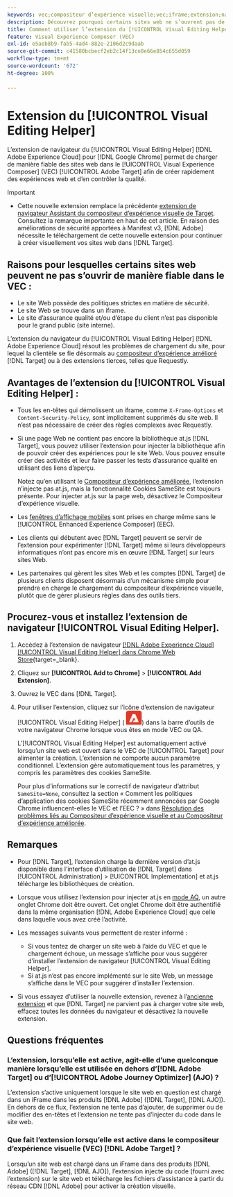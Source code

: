 ```yaml
---
keywords: vec;compositeur d’expérience visuelle;vec;iframe;extension;navigateur;questions fréquentes
description: Découvrez pourquoi certains sites web ne s’ouvrent pas de manière fiable dans le [!UICONTROL Visual Experience Composer] (VEC). L’extension de navigateur [!UICONTROL Visual Editing Helper] vous permet de charger des sites web de manière fiable dans le VEC.
title: Comment utiliser l’extension du [!UICONTROL Visual Editing Helper] ?
feature: Visual Experience Composer (VEC)
exl-id: e5aeb8b9-fab5-4ad4-882e-2106d2c9daab
source-git-commit: c41580bcbecf2eb2c14f13ce8e66e854c655d059
workflow-type: tm+mt
source-wordcount: '672'
ht-degree: 100%

---
```


# Extension du [!UICONTROL Visual Editing Helper]

L’extension de navigateur du [!UICONTROL Visual Editing Helper] [!DNL Adobe Experience Cloud] pour [!DNL Google Chrome] permet de charger de manière fiable des sites web dans le [!UICONTROL Visual Experience Composer] (VEC) [!UICONTROL Adobe Target] afin de créer rapidement des expériences web et d’en contrôler la qualité.

>[!IMPORTANT]
>
>* Cette nouvelle extension remplace la précédente [extension de navigateur Assistant du compositeur d’expérience visuelle de Target](/help/main/c-experiences/c-visual-experience-composer/r-troubleshoot-composer/vec-helper-browser-extension.md). Consultez la remarque importante en haut de cet article. En raison des améliorations de sécurité apportées à Manifest v3, [!DNL Adobe] nécessite le téléchargement de cette nouvelle extension pour continuer à créer visuellement vos sites web dans [!DNL Target].

## Raisons pour lesquelles certains sites web peuvent ne pas s’ouvrir de manière fiable dans le VEC :

* Le site Web possède des politiques strictes en matière de sécurité.
* Le site Web se trouve dans un iframe.
* Le site d’assurance qualité et/ou d’étape du client n’est pas disponible pour le grand public (site interne).

L’extension du navigateur du [!UICONTROL Visual Editing Helper] [!DNL Adobe Experience Cloud] résout les problèmes de chargement du site, pour lequel la clientèle se fie désormais au [compositeur d’expérience amélioré](/help/main/administrating-target/visual-experience-composer-set-up.md#eec) [!DNL Target] ou à des extensions tierces, telles que Requestly.

## Avantages de l’extension du [!UICONTROL Visual Editing Helper] :

* Tous les en-têtes qui démolissent un iframe, comme `X-Frame-Options` et `Content-Security-Policy`, sont implicitement supprimés du site web. Il n’est pas nécessaire de créer des règles complexes avec Requestly.
* Si une page Web ne contient pas encore la bibliothèque at.js [!DNL Target], vous pouvez utiliser l’extension pour injecter la bibliothèque afin de pouvoir créer des expériences pour le site Web. Vous pouvez ensuite créer des activités et leur faire passer les tests d’assurance qualité en utilisant des liens d’aperçu.

  Notez qu’en utilisant le [Compositeur d’expérience améliorée](/help/main/administrating-target/visual-experience-composer-set-up.md#eec), l’extension n’injecte pas at.js, mais la fonctionnalité Cookies SameSite est toujours présente. Pour injecter at.js sur la page web, désactivez le Compositeur d’expérience visuelle.

* Les [fenêtres d’affichage mobiles](/help/main/c-experiences/c-visual-experience-composer/mobile-viewports.md) sont prises en charge même sans le [!UICONTROL Enhanced Experience Composer] (EEC).
* Les clients qui débutent avec [!DNL Target] peuvent se servir de l’extension pour expérimenter [!DNL Target] même si leurs développeurs informatiques n’ont pas encore mis en œuvre [!DNL Target] sur leurs sites Web.
* Les partenaires qui gèrent les sites Web et les comptes [!DNL Target] de plusieurs clients disposent désormais d’un mécanisme simple pour prendre en charge le chargement du compositeur d’expérience visuelle, plutôt que de gérer plusieurs règles dans des outils tiers.

## Procurez-vous et installez l’extension de navigateur [!UICONTROL Visual Editing Helper].

1. Accédez à l’extension de navigateur [[!DNL Adobe Experience Cloud] [!UICONTROL Visual Editing Helper] dans Chrome Web Store](https://chrome.google.com/webstore/detail/adobe-experience-cloud-vi/kgmjjkfjacffaebgpkpcllakjifppnca){target=_blank}.
1. Cliquez sur **[!UICONTROL Add to Chrome]** > **[!UICONTROL Add Extension]**.
1. Ouvrez le VEC dans [!DNL Target].
1. Pour utiliser l’extension, cliquez sur l’icône d’extension de navigateur [!UICONTROL Visual Editing Helper] (![Icône d’extension d’édition visuelle](/help/main/c-experiences/c-visual-experience-composer/r-troubleshoot-composer/assets/visual-editing-helper.png)) dans la barre d’outils de votre navigateur Chrome lorsque vous êtes en mode VEC ou QA.

   L’[!UICONTROL Visual Editing Helper] est automatiquement activé lorsqu’un site web est ouvert dans le VEC de [!UICONTROL Target] pour alimenter la création. L’extension ne comporte aucun paramètre conditionnel. L’extension gère automatiquement tous les paramètres, y compris les paramètres des cookies SameSite.

   Pour plus d’informations sur le correctif de navigateur d’attribut `SameSite=None`, consultez la section « Comment les politiques d’application des cookies SameSite récemment annoncées par Google Chrome influencent-elles le VEC et l’EEC ? » dans [Résolution des problèmes liés au Compositeur d’expérience visuelle et au Compositeur d’expérience améliorée](/help/main/c-experiences/c-visual-experience-composer/r-troubleshoot-composer/issues-related-to-the-visual-experience-composer-vec-and-enhanced-experience-composer-eec.md).

## Remarques

* Pour [!DNL Target], l’extension charge la dernière version d’at.js disponible dans l’interface d’utilisation de [!DNL Target] dans [!UICONTROL Administration] > [!UICONTROL Implementation] et at.js télécharge les bibliothèques de création.
* Lorsque vous utilisez l’extension pour injecter at.js en [mode AQ](/help/main/c-activities/c-activity-qa/activity-qa.md), un autre onglet Chrome doit être ouvert. Cet onglet Chrome doit être authentifié dans la même organisation [!DNL Adobe Experience Cloud] que celle dans laquelle vous avez créé l’activité.
* Les messages suivants vous permettent de rester informé :

   * Si vous tentez de charger un site web à l’aide du VEC et que le chargement échoue, un message s’affiche pour vous suggérer d’installer l’extension de navigateur [!UICONTROL Visual Editing Helper].
   * Si at.js n’est pas encore implémenté sur le site Web, un message s’affiche dans le VEC pour suggérer d’installer l’extension.
* Si vous essayez d’utiliser la nouvelle extension, revenez à l’[ancienne extension](/help/main/c-experiences/c-visual-experience-composer/r-troubleshoot-composer/vec-helper-browser-extension.md) et que [!DNL Target] ne parvient pas à charger votre site web, effacez toutes les données du navigateur et désactivez la nouvelle extension.

## Questions fréquentes

### L’extension, lorsqu’elle est active, agit-elle d’une quelconque manière lorsqu’elle est utilisée en dehors d’[!DNL Adobe Target] ou d’[!UICONTROL Adobe Journey Optimizer] (AJO) ?

L’extension s’active uniquement lorsque le site web en question est chargé dans un iFrame dans les produits [!DNL Adobe] ([!DNL Target], [!DNL AJO]). En dehors de ce flux, l’extension ne tente pas d’ajouter, de supprimer ou de modifier des en-têtes et l’extension ne tente pas d’injecter du code dans le site web.

### Que fait l’extension lorsqu’elle est active dans le compositeur d’expérience visuelle (VEC) [!DNL Adobe Target] ?

Lorsqu’un site web est chargé dans un iFrame dans des produits [!DNL Adobe] ([!DNL Target], [!DNL AJO]), l’extension injecte du code (fourni avec l’extension) sur le site web et télécharge les fichiers d’assistance à partir du réseau CDN [!DNL Adobe] pour activer la création visuelle.
